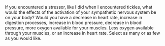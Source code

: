 If you encountered a stressor, like I did when I encountered tickles, what
would the effects of the activation of your sympathetic nervous system be on
your body? Would you have a decrease in heart rate, increase in digestion
processes, increase in blood pressure, decrease in blood pressure, more oxygen
available for your muscles. Less oxygen available through your muscles, or an
increase in heart rate. Select as many or as few as you would like.
